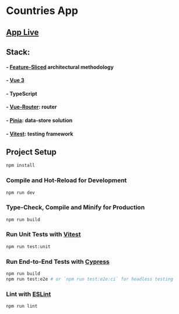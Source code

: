 # Countries App

## [App Live](https://wert312.github.io/countries-vue3/)

## Stack:
#### - [Feature-Sliced](https://feature-sliced.design) architectural methodology
#### - [Vue 3](https://vuejs.org/)
#### - TypeScript
#### - [Vue-Router](https://router.vuejs.org/): router
#### - [Pinia](https://pinia.vuejs.org/): data-store solution
#### - [Vitest](https://vitest.dev/): testing framework
## Project Setup

```sh
npm install
```

### Compile and Hot-Reload for Development

```sh
npm run dev
```

### Type-Check, Compile and Minify for Production

```sh
npm run build
```

### Run Unit Tests with [Vitest](https://vitest.dev/)

```sh
npm run test:unit
```

### Run End-to-End Tests with [Cypress](https://www.cypress.io/)

```sh
npm run build
npm run test:e2e # or `npm run test:e2e:ci` for headless testing
```

### Lint with [ESLint](https://eslint.org/)

```sh
npm run lint
```
